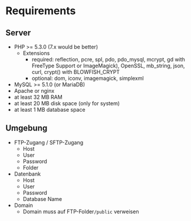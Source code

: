 # Requirements

## Server

- PHP >= 5.3.0 (7.x would be better)
  - Extensions
    - required: reflection, pcre, spl, pdo, pdo_mysql, mcrypt, gd with FreeType Support or ImageMagick), OpenSSL, mb_string, json, curl, crypt() with BLOWFISH_CRYPT
    - optional: dom, iconv, imagemagick, simplexml
- MySQL >= 5.1.0 (or MariaDB)
- Apache or nginx
- at least 32 MB RAM
- at least 20 MB disk space (only for system)
- at least 1 MB database space

## Umgebung

- FTP-Zugang / SFTP-Zugang
  - Host
  - User
  - Password
  - Folder
- Datenbank
  - Host
  - User
  - Password
  - Database Name
- Domain
  - Domain muss auf FTP-Folder`/public` verweisen
